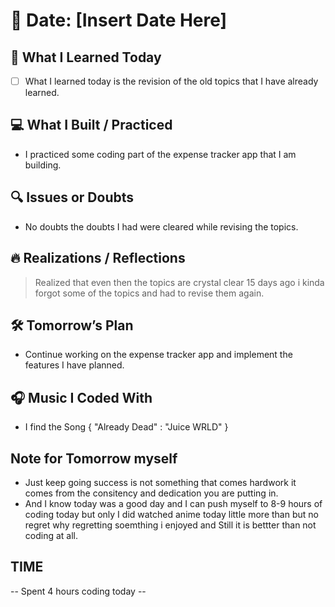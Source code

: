 # 📅 Date: [Insert Date Here]

## 🧠 What I Learned Today

- [ ] What I learned today is the revision of the old topics that I have already learned.

## 💻 What I Built / Practiced

- I practiced some coding part of the expense tracker app that I am building.

## 🔍 Issues or Doubts

- No doubts the doubts I had were cleared while revising the topics.

## 🔥 Realizations / Reflections

> Realized that even then the topics are crystal clear 15 days ago i kinda forgot some of the topics and had to revise them again.

## 🛠 Tomorrow’s Plan

- Continue working on the expense tracker app and implement the features I have planned.

## 🎧 Music I Coded With

- I find the Song {
  "Already Dead" : "Juice WRLD"
  }

## Note for Tomorrow myself

- Just keep going success is not something that comes hardwork it comes from the consitency and dedication you are putting in.
- And I know today was a good day and I can push myself to 8-9 hours of coding today but only I did watched anime today little more than but no regret why regretting soemthing i enjoyed and Still it is bettter than not coding at all.

## TIME

-- Spent 4 hours coding today --
